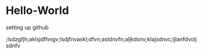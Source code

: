 # Hello-World
setting up github

;lsdzgfjh;aklsjdfhngv;lsdjfnvaskl;dfvn;asldnvfn;aljkdsnv;klajsdnvc;ljlanfdvoljsdnfv
